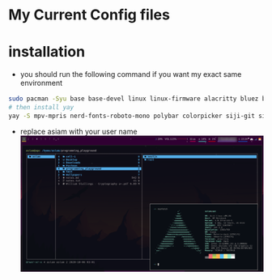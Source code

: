 # My Current Config files
# installation
- you should run the following command if you want my exact same environment 
```bash
sudo pacman -Syu base base-devel linux linux-firmware alacritty bluez bluez-utils blueman bspwm chromium clipmenu code  deepin-screenshot dmenu dunst feh fzf fuse2 git gnome-keyring gvfs gvfs-afc gvfs-gphoto2 gvfs-mtp htop imagemagick mpv neofetch network-manager-applet networkmanager nodejs noto-fonts noto-fonts-emoji npm numlockx os-prober pavucontrol pcmanfm peek picom playerctl pulseaudio-alsa pulseaudio-bluetooth sudo tldr ttf-hack udiskie unrar unzip ranger redshift youtube-dl zathura xorg xorg-xinit xbindkeys xdo xclip zip zathura-pdf-mupdf zsh
# then install yay
yay -S mpv-mpris nerd-fonts-roboto-mono polybar colorpicker siji-git simple-mtpfs 
```
- replace asiam with your user name 
![screenshot](https://github.com/A-Siam/.dotfiles-2020/blob/master/screenshot.png?raw=true)
